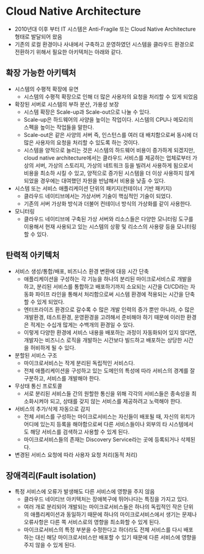 # Cloud Native Architecture

- 2010년대 이후 부터 IT 시스템은 Anti-Fragile 또는 Cloud Native Architecture 형태로 발달되어 왔음
- 기존의 로컬 환경이나 사내에서 구축하고 운영하였던 시스템을 클라우드 환경으로 전환하기 위해서 필요한 아키텍처는 아래와 같다.

## 확장 가능한 아키텍처

- 시스템의 수평적 확장에 유연
  - 시스템의 수평적 확장으로 인해 더 많은 사용자의 요청을 처리할 수 있게 되었음
- 확장된 서버로 시스템의 부하 분산, 가용성 보장
  - 시스템 확장은 Scale-up과 Scale-out으로 나눌 수 있다.
  - Scale-up은 하드웨어의 사양을 높이는 작업이다. 시스템의 CPU나 메모리의 스펙을 높이는 작업들을 말한다.
  - Scale-out은 같은 사양의 서버 즉, 인스턴스를 여러 대 배치함으로써 동시에 더 많은 사용자의 요청을 처리할 수 있도록 하는 것이다.
  - 시스템을 양적으로 늘리는 것은 시스템의 하드웨어 비용이 증가하게 되겠지만, cloud native architecture에서는 클라우드 서비스를 제공하는 업체로부터 가상의 서버, 가상의 스토리지, 가상의 네트워크 등을 빌려서 사용하게 됨으로서 비용을 최소하 시킬 수 있고, 양적으로 증가된 시스템을 더 이상 사용하지 않게 되었을 경우에는 대여했던 자원을 반납해서 비용을 낮출 수 있다.
- 시스템 또는 서비스 애플리케이션 단위의 패키지(컨테이너 기반 패키지)
  - 클라우드 네이티브에서는 가상서버 기술이 핵심적인 기술이 되었다.
  - 기존의 서버 가상화 방식과 더불어 컨테이너 방식의 가상화를 같이 사용한다.
- 모니터링
  - 클라우드 네이티브에 구축된 가상 서버와 리소스들은 다양한 모니터링 도구를 이용해서 현재 사용되고 있는 시스템의 상황 및 리소스의 사용량 등을 모니터링 할 수 있다.

## 탄력적 아키텍처

- 서비스 생성/통합/배포, 비즈니스 환경 변환에 대응 시간 단축
  - 애플리케이션을 구성하는 각 기능을 하나의 분리된 마이크로서비스로 개발을 하고, 분리된 서비스를 통합하고 배포하기까지 소요되는 시간을 CI/CD라는 자동화 파이프 라인을 통해서 처리함으로써 시스템 환경에 적용되는 시간을 단축할 수 있게 되었다.
  - 엔터프라이즈 환경으로 갈수록 수 많은 개발 인력의 증가 뿐만 아니라, 수 많은 개발환경, 테스트환경, 운영환경을 고려해서 준비해야 하기 때문에 이러한 환경은 적게는 수십개 많게는 수백개의 환경일 수 있다.
  - 이렇게 다양한 환경에 서비스 내용을 배포하는 과정이 자동화되어 있지 않다면, 개발자는 비즈니스 로직을 개발하는 시간보다 빌드하고 배포하는 상당한 시간을 허비하게 될 수 있다.
- 분할된 서비스 구조
  - 마이크로서비스는 작게 분리된 독립적인 서비스다.
  - 전체 애플리케이션을 구성하고 있는 도메인의 특성에 따라 서비스의 경계를 잘 구분하고, 서비스를 개발해야 한다.
- 무상태 통신 프로토콜
  - 서로 분리된 서비스들 간의 원할한 통신을 위해 각각의 서비스들은 종속성을 최소화시켜야 되고, 상태를 갖지 않는 서비스를 제공하려고 노력해야 한다.
- 서비스의 추가/삭제 자동으로 감지
  - 전체 서비스를 구성하는 마이크로서비스는 자신들이 배포될 때, 자신의 위치가 어디에 있는지 등록을 해야함으로써 다른 서비스들이나 외부의 타 시스템에서도 해당 서비스를 검색하고 사용할 수 있게 된다.
  - 마이크로서비스들의 존재는 Discovery Service라는 곳에 등록되거나 삭제된다.
- 변경된 서비스 요청에 따라 사용자 요청 처리(동적 처리)

## 장애격리(Fault isolation)

- 특정 서비스에 오류가 발생해도 다른 서비스에 영향을 주지 않음
  - 클라우드 네이티브 아키텍처는 장애복구에 뛰어나다는 특징을 가지고 있다.
  - 여러 개로 분리되어 개발되는 마이크로서비스들은 하나의 독립적인 작은 단위의 애플리케이션과 동일하기 때문에 하나의 마이크로서비스에서 생기는 문제나 오류사항은 다른 쪽 서비스로의 영향을 최소화할 수 있게 된다.
  - 마이크로서비스의 특정 부분을 수정한다고 하더라도 전체 서비스를 다시 배포하는 대신 해당 마이크로서비스만 배포할 수 있기 때문에 다른 서비스에 영향을 주지 않을 수 있게 된다.

